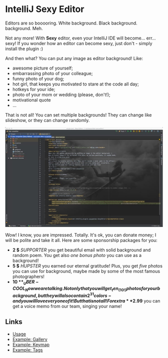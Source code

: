 # IntelliJ Sexy Editor

Editors are so booooring. White background. Black background.
<Put-your-color-here/> background. Meh.

Not any more! With **Sexy** editor, even your IntelliJ IDE will become...
err... sexy! If you wonder how an editor can become sexy, just don't -
simply install the plugin :)

And then what? You can put any image as editor background! Like:

+ awesome picture of yourself;
+ embarrassing photo of your colleague;
+ funny photo of your dog;
+ hot girl, that keeps you motivated to stare at the code all day;
+ hotkeys for your ide;
+ photo of your mom or wedding (please, don't!);
+ motivational quote
+ ...

That is not all! You can set multiple backgrounds! They can change like
slideshow, or they can change randomly.

![](sexyeditor.jpg)

Wow! I know, you are impressed. Totally. It's ok, you can donate
money; I will be polite and take it all. Here are some sponsorship
packages for you:

+ **2 $** _SUPPORTER_
  you get beautiful email with solid background
  and random poem. You get also _one bonus photo_ you can use as a
  background!
+ **5 $** _HUPSTER_
  you earned our eternal gratitude! Plus, you get _five_ photos
  you can use for background, maybe made by some of the most
  famous photographers!
+ **10 $** _UBER-COOL_
  Now we are talking. Not only that you will get _ten_ (10!) photos
  for your background, but they will also contain 2^31 colors -
  and you will love every one of it! But that is not all!
  For extra **2.99$** you can get a voice memo from our
  team, singing your name!

## Links

+ [Usage](wiki/Usage.wiki)
+ [Example: Gallery](wiki/ExampleGallery.md)
+ [Example: Keymap](wiki/ExampleKeymap.md)
+ [Example: Tags](wiki/ExampleTags.md)
